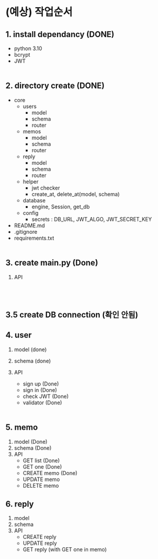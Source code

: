 # (예상) 작업순서

## 1. install dependancy (DONE)

- python 3.10
- bcrypt
- JWT
  <br>
  <br>

## 2. directory create (DONE)

- core
  - users
    - model
    - schema
    - router
  - memos
    - model
    - schema
    - router
  - reply
    - model
    - schema
    - router
  - helper
    - jwt checker
    - create_at, delete_at(model, schema)
  - database
    - engine, Session, get_db
  - config
    - secrets : DB_URL, JWT_ALGO, JWT_SECRET_KEY
- README.md
- .gitignore
- requirements.txt
  <br>
  <br>

## 3. create main.py (Done)

1. API

<br>
<br>

## 3.5 create DB connection (확인 안됨)

## 4. user

1. model (done)
2. schema (done)
3. API

   - sign up (Done)
   - sign in (Done)
   - check JWT (Done)
   - validator (Done)
     <br>
     <br>

## 5. memo

1. model (Done)
2. schema (Done)
3. API
   - GET list (Done)
   - GET one (Done)
   - CREATE memo (Done)
   - UPDATE memo
   - DELETE memo

## 6. reply

1. model
2. schema
3. API
   - CREATE reply
   - UPDATE reply
   - GET reply (with GET one in memo)
